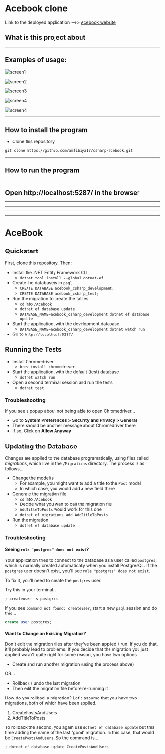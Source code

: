 Acebook clone
===

Link to the deployed application -->> [Acebook website](https://acebook-clone.azurewebsites.net/)

## What is this project about

---

## Examples of usage:

![screen1]()  

![screen2]()  

![screen3]()    

![screen4]()  

![screen4]() 

---

## How to install the program

- Clone this repository 

```
git clone https://github.com/amfibiya17/csharp-acebook.git
```

---

## How to run the program

```
```
Open http://localhost:5287/ in the browser
---
---
---
---
---


# AceBook

## Quickstart

First, clone this repository. Then:

- Install the .NET Entity Framework CLI
  * `dotnet tool install --global dotnet-ef`
- Create the database/s in `psql`
  * `CREATE DATABASE acebook_csharp_development;`
  * `CREATE DATABASE acebook_csharp_test;`
- Run the migration to create the tables
  * `cd` into `/Acebook`
  * `dotnet ef database update`
  * `DATABASE_NAME=acebook_csharp_development dotnet ef database update`
- Start the application, with the development database
  * `DATABASE_NAME=acebook_csharp_development dotnet watch run`
- Go to `http://localhost:5287/`

## Running the Tests

- Install Chromedriver
  * `brew install chromedriver`
- Start the application, with the default (test) database
  * `dotnet watch run`
- Open a second terminal session and run the tests
  * `dotnet test`

### Troubleshooting

If you see a popup about not being able to open Chromedriver...
- Go to **System Preferences > Security and Privacy > General**
- There should be another message about Chromedriver there
- If so, Click on **Allow Anyway**

## Updating the Database

Changes are applied to the database programatically, using files called _migrations_, which live in the `/Migrations` directory. The process is as follows...

- Change the model/s
  * For example, you might want to add a title to the `Post` model
  * In which case, you would add a new field there
- Generate the migration file
  * `cd` into `/Acebook`
  * Decide what you wan to call the migration file
  * `AddTitleToPosts` would work for this one
  * `dotnet ef migrations add AddTitleToPosts`
- Run the migration
  * `dotnet ef database update`

### Troubleshooting

#### Seeing `role "postgres" does not exist`?

Your application tries to connect to the database as a user called `postgres`, which is normally created automatically when you install PostgresQL. If the `postgres` user doesn't exist, you'll see `role "postgres" does not exist`.

To fix it, you'll need to create the `postgres` user.

Try this in your terminal...

```
; createuser -s postgres
```

If you see `command not found: createuser`, start a new `psql` session and do this...

```sql
create user postgres;
```

#### Want to Change an Existing Migration?

Don't edit the migration files after they've been applied / run. If you do that, it'll probably lead to problems. If you decide that the migration you just applied wasn't quite right for some reason, you have two options

- Create and run another migration (using the process above)

OR...

- Rollback / undo the last migration
- Then edit the migration file before re-running it

How do you rollbacl a migration? Let's assume that you have two migrations, both of which have been applied.

1. CreatePostsAndUsers
2. AddTitleToPosts

To rollback the second, you again use `dotnet ef database update` but this time adding the name of the last 'good' migration. In this case, that would be `CreatePostsAndUsers`. So the command is...

```shell
; dotnet ef database update CreatePostsAndUsers
```
